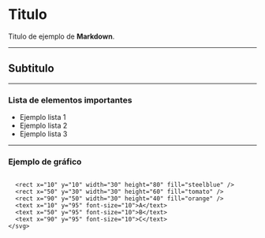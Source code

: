 # Titulo

Titulo de ejemplo de **Markdown**.

---

## Subtitulo

---

### Lista de elementos importantes

- Ejemplo lista 1
- Ejemplo lista 2
- Ejemplo lista 3

---

### Ejemplo de gráfico

```mermaid

  <rect x="10" y="10" width="30" height="80" fill="steelblue" />
  <rect x="50" y="30" width="30" height="60" fill="tomato" />
  <rect x="90" y="50" width="30" height="40" fill="orange" />
  <text x="10" y="95" font-size="10">A</text>
  <text x="50" y="95" font-size="10">B</text>
  <text x="90" y="95" font-size="10">C</text>
</svg>
